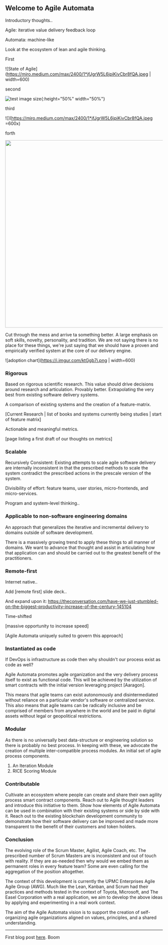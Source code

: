 ## Welcome to Agile Automata

Introductory thoughts..

Agile: iterative value delivery feedback loop

Automata: machine-like

Look at the ecosystem of lean and agile thinking. 

First

![State of Agile](https://miro.medium.com/max/2400/1*jfJgrW5L6jpiKivCbr8fQA.jpeg | width=600)

second

![test image size](https://miro.medium.com/max/2400/1*jfJgrW5L6jpiKivCbr8fQA.jpeg){:height="50%" width="50%"}

third

![](https://miro.medium.com/max/2400/1*jfJgrW5L6jpiKivCbr8fQA.jpeg =600x)

forth

<img src="https://miro.medium.com/max/2400/1*jfJgrW5L6jpiKivCbr8fQA.jpeg" width="600" />


Cut through the mess and arrive ta something better. A large emphasis on soft skills, novelty, personality, and tradition. We are not saying there is no place for these things, we're just saying that we should have a proven and empirically verified system at the core of our delivery engine.

![adoption chart](https://i.imgur.com/ktGgb7i.png | width=600)

### Rigorous

Based on rigorous scientific research. This value should drive decisions around research and articulation. Provably better. Extrapolating the very best from existing software delivery systems. 

A comparison of existing systems and the creation of a feature-matrix. 

\[Current Research | list of books and systems currently being studies | start of feature matrix\]

Actionable and meaningful metrics. 

\[page listing a first draft of our thoughts on metrics\]

### Scalable

Recursively Consistent: Existing attempts to scale agile software delivery are internally inconsistent in that the prescribed methods to scale the system contradict the prescribed actions in the prescale version of the system. 

Divisibility of effort: feature teams, user stories, micro-frontends, and micro-services. 

Program and system-level thinking..

### Applicable to non-software engineering domains

An approach that generalizes the iterative and incremental delivery to domains outside of software development. 

There is a massively growing trend to apply these things to all manner of domains. We want to advance that thought and assist in articulating how that application can and should be carried out to the greatest benefit of the practitioners. 

### Remote-first

Internet native..

Add \[remote first\] slide deck..

And expand upon it: https://theconversation.com/have-we-just-stumbled-on-the-biggest-productivity-increase-of-the-century-145104

Time-shifted 

\[massive opportunity to increase speed\]

\[Agile Automata uniquely suited to govern this approach\]

### Instantiated as code

If DevOps is infrastructure as code then why shouldn't our process exist as code as well?

Agile Automata promotes agile organization and the very delivery process itself to exist as functional code. This will be achieved by the utilization of smart contracts with the initial version leveraging project \[Aaragon\].

This means that agile teams can exist autonomously and disintermediated without reliance on a particular vendor's software or centralized service. This also means that agile teams can be radically inclusive and be comprised of members from anywhere in the world and be paid in digital assets without legal or geopolitical restrictions.

### Modular

As there is no universally best data-structure or engineering solution so there is probably no best process. In keeping with these, we advocate the creation of multiple inter-compatible process modules. An initial set of agile process components. 

1.  An Iteration Module
2.  RICE Scoring Module

### Contributable

Cultivate an ecosystem where people can create and share their own agility process smart contract components. Reach out to Agile thought leaders and introduce this initiative to them. Show how elements of Agile Automata can be used in combination with their existing systems or side by side with it. Reach out to the existing blockchain development community to demonstrate how their software delivery can be improved and made more transparent to the benefit of their customers and token holders. 

### Conclusion

The evolving role of the Scrum Master, Agilist, Agile Coach, etc. The prescribed number of Scrum Masters are is inconsistent and out of touch with reality. If they are as-needed then why would we embed them as permanent roles in every feature team? Some are even calling for the aggregation of the position altogether. 

The context of this development is currently the UPMC Enterprises Agile Agile Group (AWG). Much like the Lean, Kanban, and Scrum had their practices and methods tested in the context of Toyota, Microsoft, and The Easel Corporation with a real application, we aim to develop the above ideas by applying and experimenting in a real work context. 

The aim of the Agile Automata vision is to support the creation of self-organizing agile organizations aligned on values, principles, and a shared understanding. 

---

First blog post [here](test.md). Boom
